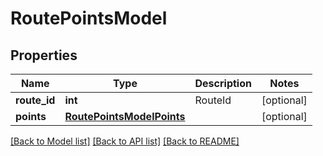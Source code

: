 # RoutePointsModel

## Properties
Name | Type | Description | Notes
------------ | ------------- | ------------- | -------------
**route_id** | **int** | RouteId | [optional] 
**points** | [**RoutePointsModelPoints**](RoutePointsModelPoints.md) |  | [optional] 

[[Back to Model list]](../README.md#documentation-for-models) [[Back to API list]](../README.md#documentation-for-api-endpoints) [[Back to README]](../README.md)


